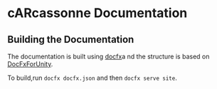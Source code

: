 
# cARcassonne Documentation

## Building the Documentation
The documentation is built using [docfx](https://dotnet.github.io/docfx/)a
nd the structure is based on
[DocFxForUnity](https://github.com/NormandErwan/DocFxForUnity).

To build,run `docfx docfx.json` and then `docfx serve site`.

